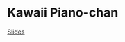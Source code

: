 # Kawaii Piano-chan

[Slides](https://docs.google.com/presentation/d/10hul-EsDcI7fDJXEe-b7emVFevVlyxyYfeKUIEXYArI/edit?usp=sharing)

